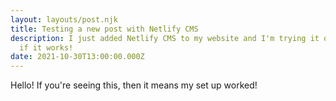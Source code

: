 ```yaml
---
layout: layouts/post.njk
title: Testing a new post with Netlify CMS
description: I just added Netlify CMS to my website and I'm trying it out to see
  if it works!
date: 2021-10-30T13:00:00.000Z
---
```

Hello! If you're seeing this, then it means my set up worked!